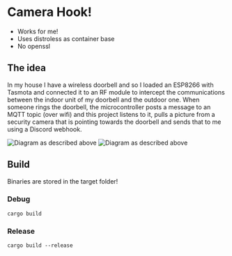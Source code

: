 # Camera Hook!

- Works for me!
- Uses distroless as container base
- No openssl

## The idea

In my house I have a wireless doorbell and so I loaded an ESP8266 with Tasmota and connected it to an RF module to intercept the communications between the indoor unit of my doorbell and the outdoor one. When someone rings the doorbell, the microcontroller posts a message to an MQTT topic (over wifi) and this project listens to it, pulls a picture from a security camera that is pointing towards the doorbell and sends that to me using a Discord webhook.

![Diagram as described above](https://github.com/user-attachments/assets/4ce1b859-6adc-4b8f-a648-0fcb5d04bf85#gh-light-mode-only)
![Diagram as described above](https://github.com/user-attachments/assets/3a30318b-777c-41d5-bc15-dc372f4e1cfd#gh-dark-mode-only)

## Build
Binaries are stored in the target folder!

### Debug
`cargo build`

### Release
`cargo build --release`
